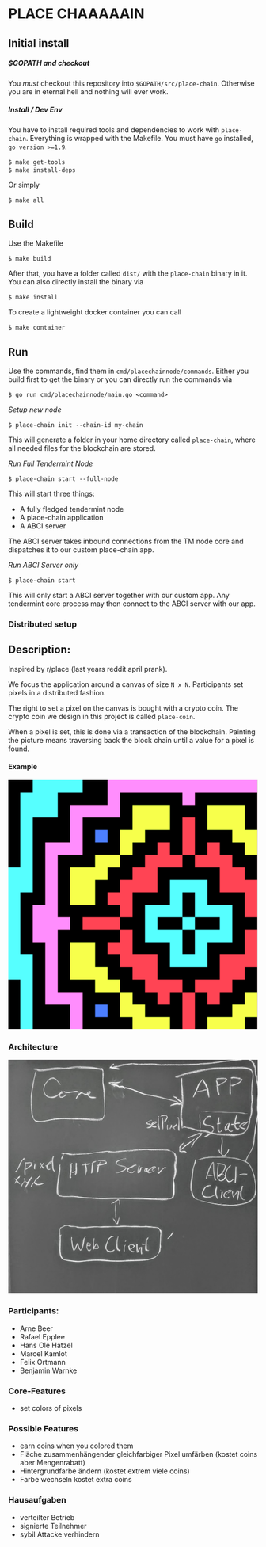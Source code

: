 # PLACE CHAAAAAIN

## Initial install

##### $GOPATH and checkout

You *must* checkout this repository into `$GOPATH/src/place-chain`. Otherwise you are in eternal hell and nothing will ever work.

##### Install / Dev Env

You have to install required tools and dependencies to work with `place-chain`. Everything is wrapped with the Makefile. You must have `go` installed, `go version >=1.9`.

    $ make get-tools
    $ make install-deps

Or simply

    $ make all

## Build

Use the Makefile

    $ make build

After that, you have a folder called `dist/` with the `place-chain` binary in it. You can also directly install the binary via 

    $ make install

To create a lightweight docker container you can call

    $ make container

## Run

Use the commands, find them in `cmd/placechainnode/commands`.
Either you build first to get the binary or you can directly run the commands via 

    $ go run cmd/placechainnode/main.go <command>


*Setup new node*

    $ place-chain init --chain-id my-chain

This will generate a folder in your home directory called `place-chain`, where all needed files for the blockchain are stored.

*Run Full Tendermint Node*

    $ place-chain start --full-node

This will start three things:
- A fully fledged tendermint node
- A place-chain application
- A ABCI server

The ABCI server takes inbound connections from the TM node core and dispatches it to our custom place-chain app.

*Run ABCI Server only*

    $ place-chain start

This will only start a ABCI server together with our custom app. Any tendermint core process may then connect to the ABCI server with our app.

### Distributed setup


## Description:

Inspired by r/place (last years reddit april prank).

We focus the application around a canvas of size `N x N`. Participants set pixels in a distributed fashion.

The right to set a pixel on the canvas is bought with a crypto coin. The crypto coin we design in this project is called `place-coin`.

When a pixel is set, this is done via a transaction of the blockchain. Painting the picture means traversing back the block chain until a value for a pixel is found.

#### Example
![example image](img/place-chain_example_1.png)

### Architecture
![arcitecture](img/architecture.jpg)

### Participants:

- Arne Beer
- Rafael Epplee
- Hans Ole Hatzel
- Marcel Kamlot
- Felix Ortmann
- Benjamin Warnke


### Core-Features
- set colors of pixels

### Possible Features
- earn coins when you colored them
- Fläche zusammenhängender gleichfarbiger Pixel umfärben (kostet coins aber Mengenrabatt)
- Hintergrundfarbe ändern (kostet extrem viele coins)
- Farbe wechseln kostet extra coins

### Hausaufgaben
- verteilter Betrieb
- signierte Teilnehmer
- sybil Attacke verhindern